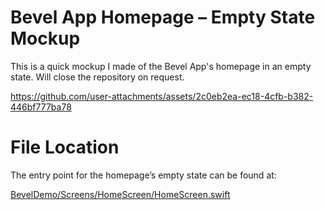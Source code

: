 <h1>Bevel App Homepage – Empty State Mockup</h1>
<p>This is a quick mockup I made of the Bevel App's homepage in an empty state. Will close the repository on request.</p>

https://github.com/user-attachments/assets/2c0eb2ea-ec18-4cfb-b382-446bf777ba78

<h1>File Location</h1>
<p>The entry point for the homepage’s empty state can be found at:</p>
<p><a href="https://github.com/your-username/your-repository/blob/main/BevelDemo/Screens/HomeScreen/HomeScreen.swift](https://github.com/dvhull/BevelEmptyState/blob/main/BevelDemo/Screens/HomePage/HomeScreen.swift" target="_blank">BevelDemo/Screens/HomeScreen/HomeScreen.swift</a></p>
